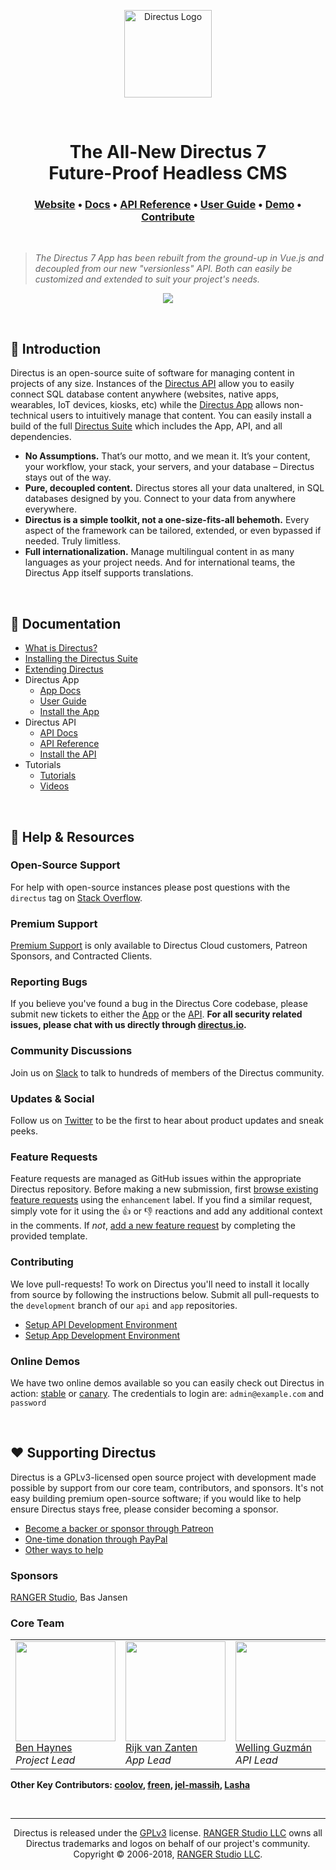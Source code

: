 <p align="center">
  <a href="https://directus.io" target="_blank" rel="noopener noreferrer">
    <img src="https://user-images.githubusercontent.com/522079/43096167-3a1b1118-8e86-11e8-9fb2-7b4e3b1368bc.png" width="140" alt="Directus Logo"/>
  </a>
</p>

<p>&nbsp;</p>

<h1 align="center">
  The All-New Directus 7<br>Future-Proof Headless CMS
</h1>

<h3 align="center">
  <a href="https://directus.io">Website</a> • 
  <a href="https://docs.directus.io">Docs</a> • 
  <a href="https://docs.directus.io/api/reference.html">API Reference</a> • 
  <a href="https://docs.directus.io/app/user-guide.html">User Guide</a> • 
  <a href="https://directus.app">Demo</a> • 
  <a href="https://docs.directus.io/supporting-directus.html">Contribute</a>
</h3>

<p>&nbsp;</p>

> _The Directus 7 App has been rebuilt from the ground-up in Vue.js and decoupled from our new "versionless" API. Both can easily be customized and extended to suit your project's needs._


<p align="center">
  <img src="https://semaphoreci.com/api/v1/directus/app/branches/build/badge.svg">
</p>

<p>&nbsp;</p>

## 🐰 Introduction

Directus is an open-source suite of software for managing content in projects of any size. Instances of the [Directus API](https://github.com/directus/api) allow you to easily connect SQL database content anywhere (websites, native apps, wearables, IoT devices, kiosks, etc) while the [Directus App](https://github.com/directus/app) allows non-technical users to intuitively manage that content. You can easily install a build of the full [Directus Suite](https://github.com/directus/directus) which includes the App, API, and all dependencies.

* **No Assumptions.** That’s our motto, and we mean it. It’s your content, your workflow, your stack, your servers, and your database – Directus stays out of the way.
* **Pure, decoupled content.** Directus stores all your data unaltered, in SQL databases designed by you. Connect to your data from anywhere everywhere.
* **Directus is a simple toolkit, not a one-size-fits-all behemoth.** Every aspect of the framework can be tailored, extended, or even bypassed if needed. Truly limitless.
* **Full internationalization.** Manage multilingual content in as many languages as your project needs. And for international teams, the Directus App itself supports translations.

<p>&nbsp;</p>

## 📖 Documentation

* [What is Directus?](https://docs.directus.io/what-is-directus.html)
* [Installing the Directus Suite](https://docs.directus.io/install.html)
* [Extending Directus](https://docs.directus.io/extensions/)
* Directus App
  * [App Docs](https://docs.directus.io/app/admin-guide/)
  * [User Guide](https://docs.directus.io/app/user-guide.html)
  * [Install the App](https://docs.directus.io/app/admin-guide/install.html)
* Directus API
  * [API Docs](https://docs.directus.io/api/admin-guide/)
  * [API Reference](https://docs.directus.io/api/reference.html)
  * [Install the API](https://docs.directus.io/api/admin-guide/install.html)
* Tutorials
  * [Tutorials](https://medium.com/directus)
  * [Videos](https://www.youtube.com/playlist?list=PLD--x9rY3ZL31stRPkA4FdGC4idIM-8-d)

<p>&nbsp;</p>

## 🤲 Help & Resources

### Open-Source Support

For help with open-source instances please post questions with the `directus` tag on [Stack Overflow](https://stackoverflow.com/questions/tagged/directus).

### Premium Support

[Premium Support](https://directus.io) is only available to Directus Cloud customers, Patreon Sponsors, and Contracted Clients.

### Reporting Bugs

If you believe you've found a bug in the Directus Core codebase, please submit new tickets to either the [App](https://github.com/directus/app/issues/new?template=Bug_report.md) or the [API](https://github.com/directus/api/issues/new?template=Bug_report.md). **For all security related issues, please chat with us directly through [directus.io](https://directus.io/).**

### Community Discussions

Join us on [Slack](https://slack.directus.io) to talk to hundreds of members of the Directus community.

### Updates & Social

Follow us on [Twitter](https://twitter.com/directus) to be the first to hear about product updates and sneak peeks.

### Feature Requests

Feature requests are managed as GitHub issues within the appropriate Directus repository. Before making a new submission, first [browse existing feature requests](https://github.com/directus/app/issues?q=is%3Aissue+is%3Aopen+sort%3Areactions-%2B1-desc+label%3Aenhancement) using the `enhancement` label. If you find a similar request, simply vote for it using the :+1: or :-1: reactions and add any additional context in the comments. If _not_, [add a new feature request](https://github.com/directus/app/issues/new?template=Feature_request.md) by completing the provided template.

### Contributing

We love pull-requests! To work on Directus you'll need to install it locally from source by following the instructions below. Submit all pull-requests to the `development` branch of our `api` and `app` repositories.

* [Setup API Development Environment](https://docs.directus.io/api/contributor-guide/install-dev.html)
* [Setup App Development Environment](https://docs.directus.io/app/contributor-guide/install-dev.html)

### Online Demos

We have two online demos available so you can easily check out Directus in action: [stable](https://directus.app) or [canary](https://next.directus.app). The credentials to login are: `admin@example.com` and `password`

<p>&nbsp;</p>

## ❤️ Supporting Directus

Directus is a GPLv3-licensed open source project with development made possible by support from our core team, contributors, and sponsors. It's not easy building premium open-source software; if you would like to help ensure Directus stays free, please consider becoming a sponsor.

* [Become a backer or sponsor through Patreon](https://www.patreon.com/directus)
* [One-time donation through PayPal](https://paypal.com/directus)
* [Other ways to help](https://docs.directus.io/supporting-directus.html)

### Sponsors

[RANGER Studio](http://rangerstudio.com), Bas Jansen

### Core Team

<table>
   <tr>
      <td>
         <a href="https://github.com/benhaynes"><img width="160px" src="https://user-images.githubusercontent.com/522079/42234532-dfa61084-7ec2-11e8-96df-23aa48c6d450.jpg"><br>
         Ben Haynes</a><br>
         <i>Project Lead</i>
      </td>
      <td>
         <a href="https://github.com/rijkvanzanten"><img width="160px" src="https://user-images.githubusercontent.com/522079/42234533-dfb6039a-7ec2-11e8-950c-04b34d47d6e4.jpg"><br>
         Rijk van Zanten</a><br>
         <i>App Lead</i>
      </td>
      <td>
         <a href="https://github.com/wellingguzman"><img width="160px" src="https://user-images.githubusercontent.com/522079/42234534-dfc56d1c-7ec2-11e8-94ca-7b422788d6cd.jpg"><br>
         Welling Guzmán</a><br>
         <i>API Lead</i>
      </td>
   </tr>
</table>

**Other Key Contributors: [coolov](https://github.com/coolov), [freen](https://github.com/freen), [jel-massih](https://github.com/jel-massih), [Lasha](https://github.com/Lasha)**

<p>&nbsp;</p>

----

<p align="center">
  Directus is released under the <a href="http://www.gnu.org/copyleft/gpl.html">GPLv3</a> license. <a href="http://rangerstudio.com">RANGER Studio LLC</a> owns all Directus trademarks and logos on behalf of our project's community. Copyright © 2006-2018, <a href="http://rangerstudio.com">RANGER Studio LLC</a>.
</p>
